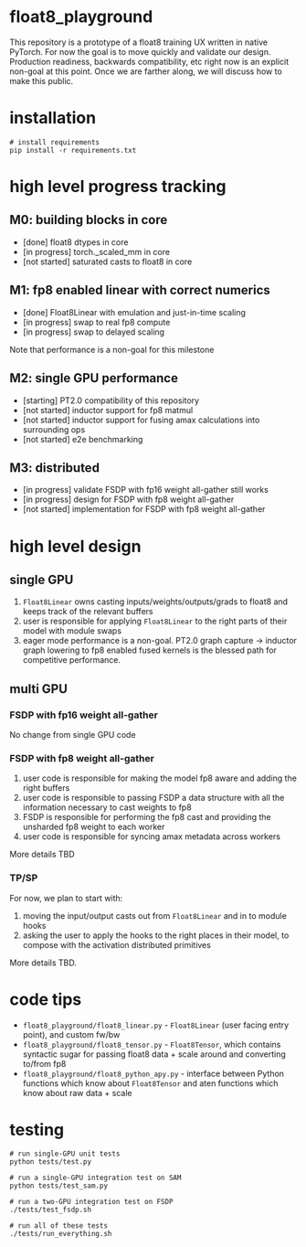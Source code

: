 # float8_playground

This repository is a prototype of a float8 training UX written in native PyTorch. For now the goal is to move quickly and validate our design. Production 
readiness, backwards compatibility, etc right now is an explicit non-goal at this point. Once we are farther along, we will discuss how to make this public.

# installation

```
# install requirements
pip install -r requirements.txt
```

# high level progress tracking

## M0: building blocks in core

* [done] float8 dtypes in core
* [in progress] torch._scaled_mm in core
* [not started] saturated casts to float8 in core

## M1: fp8 enabled linear with correct numerics

* [done] Float8Linear with emulation and just-in-time scaling
* [in progress] swap to real fp8 compute
* [in progress] swap to delayed scaling

Note that performance is a non-goal for this milestone

## M2: single GPU performance

* [starting] PT2.0 compatibility of this repository
* [not started] inductor support for fp8 matmul
* [not started] inductor support for fusing amax calculations into surrounding ops
* [not started] e2e benchmarking

## M3: distributed

* [in progress] validate FSDP with fp16 weight all-gather still works
* [in progress] design for FSDP with fp8 weight all-gather
* [not started] implementation for FSDP with fp8 weight all-gather

# high level design

## single GPU

1. `Float8Linear` owns casting inputs/weights/outputs/grads to float8 and keeps track of the relevant buffers
2. user is responsible for applying `Float8Linear` to the right parts of their model with module swaps
3. eager mode performance is a non-goal. PT2.0 graph capture -> inductor graph lowering to fp8 enabled fused kernels is the blessed path for competitive performance.

## multi GPU

### FSDP with fp16 weight all-gather

No change from single GPU code

### FSDP with fp8 weight all-gather

1. user code is responsible for making the model fp8 aware and adding the right buffers
2. user code is responsible to passing FSDP a data structure with all the information necessary to cast weights to fp8
3. FSDP is responsible for performing the fp8 cast and providing the unsharded fp8 weight to each worker
4. user code is responsible for syncing amax metadata across workers

More details TBD

### TP/SP

For now, we plan to start with:
1. moving the input/output casts out from `Float8Linear` and in to module hooks
2. asking the user to apply the hooks to the right places in their model, to compose with the activation distributed primitives

More details TBD.



# code tips

* `float8_playground/float8_linear.py` - `Float8Linear` (user facing entry point), and custom fw/bw
* `float8_playground/float8_tensor.py` - `Float8Tensor`, which contains syntactic sugar for passing float8 data + scale around and converting to/from fp8
* `float8_playground/float8_python_apy.py` - interface between Python functions which know about `Float8Tensor` and aten functions which know about raw data + scale

# testing

```
# run single-GPU unit tests
python tests/test.py

# run a single-GPU integration test on SAM
python tests/test_sam.py

# run a two-GPU integration test on FSDP
./tests/test_fsdp.sh

# run all of these tests
./tests/run_everything.sh
```

